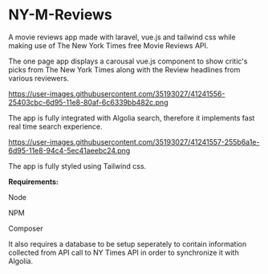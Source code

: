 # NY-M-Reviews
A movie reviews app made with laravel, vue.js and tailwind css while making use of The New York Times free Movie Reviews API. 

The one page app displays a carousal vue.js component to show critic's picks from The New York Times along with the Review headlines from various reviewers.

https://user-images.githubusercontent.com/35193027/41241556-25403cbc-6d95-11e8-80af-6c6339bb482c.png

The app is fully integrated with Algolia search, therefore it implements fast real time search experience.

https://user-images.githubusercontent.com/35193027/41241557-255b6a1e-6d95-11e8-94c4-5ec41aeebc24.png

The app is fully styled using Tailwind css.

<b>Requirements:</b>

Node

NPM

Composer

It also requires a database to be setup seperately to contain information collected from API call to NY Times API in order to synchronize it with Algolia.
